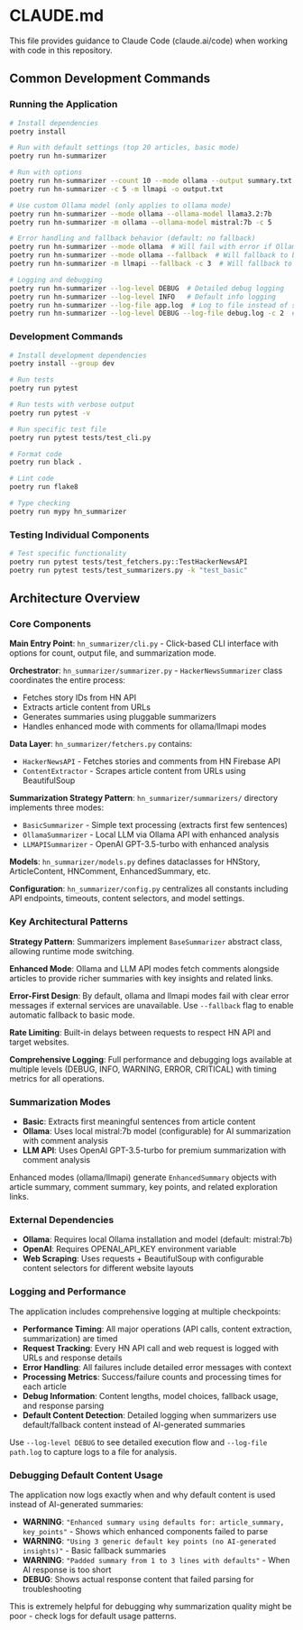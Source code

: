 # CLAUDE.md

This file provides guidance to Claude Code (claude.ai/code) when working with code in this repository.

## Common Development Commands

### Running the Application
```bash
# Install dependencies
poetry install

# Run with default settings (top 20 articles, basic mode)
poetry run hn-summarizer

# Run with options
poetry run hn-summarizer --count 10 --mode ollama --output summary.txt
poetry run hn-summarizer -c 5 -m llmapi -o output.txt

# Use custom Ollama model (only applies to ollama mode)
poetry run hn-summarizer --mode ollama --ollama-model llama3.2:7b
poetry run hn-summarizer -m ollama --ollama-model mistral:7b -c 5

# Error handling and fallback behavior (default: no fallback)
poetry run hn-summarizer --mode ollama  # Will fail with error if Ollama unavailable
poetry run hn-summarizer --mode ollama --fallback  # Will fallback to basic mode if Ollama fails
poetry run hn-summarizer -m llmapi --fallback -c 3  # Will fallback to basic if no API key

# Logging and debugging
poetry run hn-summarizer --log-level DEBUG  # Detailed debug logging
poetry run hn-summarizer --log-level INFO   # Default info logging  
poetry run hn-summarizer --log-file app.log  # Log to file instead of stderr
poetry run hn-summarizer --log-level DEBUG --log-file debug.log -c 2  # Debug 2 articles to file
```

### Development Commands
```bash
# Install development dependencies
poetry install --group dev

# Run tests
poetry run pytest

# Run tests with verbose output
poetry run pytest -v

# Run specific test file
poetry run pytest tests/test_cli.py

# Format code
poetry run black .

# Lint code  
poetry run flake8

# Type checking
poetry run mypy hn_summarizer
```

### Testing Individual Components
```bash
# Test specific functionality
poetry run pytest tests/test_fetchers.py::TestHackerNewsAPI
poetry run pytest tests/test_summarizers.py -k "test_basic"
```

## Architecture Overview

### Core Components

**Main Entry Point**: `hn_summarizer/cli.py` - Click-based CLI interface with options for count, output file, and summarization mode.

**Orchestrator**: `hn_summarizer/summarizer.py` - `HackerNewsSummarizer` class coordinates the entire process:
- Fetches story IDs from HN API
- Extracts article content from URLs  
- Generates summaries using pluggable summarizers
- Handles enhanced mode with comments for ollama/llmapi modes

**Data Layer**: `hn_summarizer/fetchers.py` contains:
- `HackerNewsAPI` - Fetches stories and comments from HN Firebase API
- `ContentExtractor` - Scrapes article content from URLs using BeautifulSoup

**Summarization Strategy Pattern**: `hn_summarizer/summarizers/` directory implements three modes:
- `BasicSummarizer` - Simple text processing (extracts first few sentences)
- `OllamaSummarizer` - Local LLM via Ollama API with enhanced analysis
- `LLMAPISummarizer` - OpenAI GPT-3.5-turbo with enhanced analysis

**Models**: `hn_summarizer/models.py` defines dataclasses for HNStory, ArticleContent, HNComment, EnhancedSummary, etc.

**Configuration**: `hn_summarizer/config.py` centralizes all constants including API endpoints, timeouts, content selectors, and model settings.

### Key Architectural Patterns

**Strategy Pattern**: Summarizers implement `BaseSummarizer` abstract class, allowing runtime mode switching.

**Enhanced Mode**: Ollama and LLM API modes fetch comments alongside articles to provide richer summaries with key insights and related links.

**Error-First Design**: By default, ollama and llmapi modes fail with clear error messages if external services are unavailable. Use `--fallback` flag to enable automatic fallback to basic mode.

**Rate Limiting**: Built-in delays between requests to respect HN API and target websites.

**Comprehensive Logging**: Full performance and debugging logs available at multiple levels (DEBUG, INFO, WARNING, ERROR, CRITICAL) with timing metrics for all operations.

### Summarization Modes

- **Basic**: Extracts first meaningful sentences from article content
- **Ollama**: Uses local mistral:7b model (configurable) for AI summarization with comment analysis  
- **LLM API**: Uses OpenAI GPT-3.5-turbo for premium summarization with comment analysis

Enhanced modes (ollama/llmapi) generate `EnhancedSummary` objects with article summary, comment summary, key points, and related exploration links.

### External Dependencies

- **Ollama**: Requires local Ollama installation and model (default: mistral:7b)
- **OpenAI**: Requires OPENAI_API_KEY environment variable
- **Web Scraping**: Uses requests + BeautifulSoup with configurable content selectors for different website layouts

### Logging and Performance

The application includes comprehensive logging at multiple checkpoints:

- **Performance Timing**: All major operations (API calls, content extraction, summarization) are timed
- **Request Tracking**: Every HN API call and web request is logged with URLs and response details
- **Error Handling**: All failures include detailed error messages with context
- **Processing Metrics**: Success/failure counts and processing times for each article
- **Debug Information**: Content lengths, model choices, fallback usage, and response parsing
- **Default Content Detection**: Detailed logging when summarizers use default/fallback content instead of AI-generated summaries

Use `--log-level DEBUG` to see detailed execution flow and `--log-file path.log` to capture logs to a file for analysis.

### Debugging Default Content Usage

The application now logs exactly when and why default content is used instead of AI-generated summaries:

- **WARNING**: `"Enhanced summary using defaults for: article_summary, key_points"` - Shows which enhanced components failed to parse
- **WARNING**: `"Using 3 generic default key points (no AI-generated insights)"` - Basic fallback summaries 
- **WARNING**: `"Padded summary from 1 to 3 lines with defaults"` - When AI response is too short
- **DEBUG**: Shows actual response content that failed parsing for troubleshooting

This is extremely helpful for debugging why summarization quality might be poor - check logs for default usage patterns.